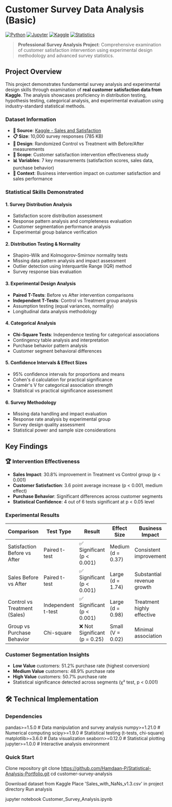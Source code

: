 #  Customer Survey Data Analysis (Basic)

[![Python](https://img.shields.io/badge/Python-3.8%2B-blue.svg)](https://www.python.org/)
[![Jupyter](https://img.shields.io/badge/Jupyter-Notebook-orange.svg)](https://jupyter.org/)
[![Kaggle](https://img.shields.io/badge/Dataset-Kaggle-20BEFF.svg)](https://www.kaggle.com/datasets/matinmahmoudi/sales-and-satisfaction)
[![Statistics](https://img.shields.io/badge/Analysis-Survey%20Statistics-green.svg)](https://scipy.org/)

> **Professional Survey Analysis Project**: Comprehensive examination of customer satisfaction intervention using experimental design methodology and advanced survey statistics.

##  Project Overview

This project demonstrates fundamental survey analysis and experimental design skills through examination of **real customer satisfaction data from Kaggle**. The analysis showcases proficiency in distribution testing, hypothesis testing, categorical analysis, and experimental evaluation using industry-standard statistical methods.

###  Dataset Information
- **🔗 Source**: [Kaggle - Sales and Satisfaction](https://www.kaggle.com/datasets/matinmahmoudi/sales-and-satisfaction)
- **📋 Size**: 10,000 survey responses (785 KB)
- **🔬 Design**: Randomized Control vs Treatment with Before/After measurements
- **📅 Scope**: Customer satisfaction intervention effectiveness study
- **📊 Variables**: 7 key measurements (satisfaction scores, sales data, purchase behavior)
- **💼 Context**: Business intervention impact on customer satisfaction and sales performance

###  Statistical Skills Demonstrated

#### 1. **Survey Distribution Analysis**
- Satisfaction score distribution assessment
- Response pattern analysis and completeness evaluation
- Customer segmentation performance analysis
- Experimental group balance verification

#### 2. **Distribution Testing & Normality**
- Shapiro-Wilk and Kolmogorov-Smirnov normality tests
- Missing data pattern analysis and impact assessment
- Outlier detection using Interquartile Range (IQR) method
- Survey response bias evaluation

#### 3. **Experimental Design Analysis**
- **Paired T-Tests**: Before vs After intervention comparisons
- **Independent T-Tests**: Control vs Treatment group analysis
- Assumption testing (equal variances, normality)
- Longitudinal data analysis methodology

#### 4. **Categorical Analysis**
- **Chi-Square Tests**: Independence testing for categorical associations
- Contingency table analysis and interpretation
- Purchase behavior pattern analysis
- Customer segment behavioral differences

#### 5. **Confidence Intervals & Effect Sizes**
- 95% confidence intervals for proportions and means
- Cohen's d calculation for practical significance
- Cramér's V for categorical association strength
- Statistical vs practical significance assessment

#### 6. **Survey Methodology**
- Missing data handling and impact evaluation
- Response rate analysis by experimental group
- Survey design quality assessment
- Statistical power and sample size considerations

##  Key Findings

### 🏆 Intervention Effectiveness
- **Sales Impact**: 30.8% improvement in Treatment vs Control group (p < 0.001)
- **Customer Satisfaction**: 3.6 point average increase (p < 0.001, medium effect)
- **Purchase Behavior**: Significant differences across customer segments
- **Statistical Confidence**: 4 out of 6 tests significant at p < 0.05 level

###  Experimental Results
| Comparison | Test Type | Result | Effect Size | Business Impact |
|------------|-----------|---------|-------------|-----------------|
| Satisfaction Before vs After | Paired t-test | ✅ Significant (p < 0.001) | Medium (d = 0.37) | Consistent improvement |
| Sales Before vs After | Paired t-test | ✅ Significant (p < 0.001) | Large (d = 1.74) | Substantial revenue growth |
| Control vs Treatment (Sales) | Independent t-test | ✅ Significant (p < 0.001) | Large (d = 0.98) | Treatment highly effective |
| Group vs Purchase Behavior | Chi-square | ❌ Not Significant (p = 0.25) | Small (V = 0.02) | Minimal association |

###  Customer Segmentation Insights
- **Low Value** customers: 51.2% purchase rate (highest conversion)
- **Medium Value** customers: 48.9% purchase rate
- **High Value** customers: 50.7% purchase rate
- Statistical significance detected across segments (χ² test, p < 0.001)

## 🛠️ Technical Implementation

###  Dependencies
pandas>=1.5.0 # Data manipulation and survey analysis
numpy>=1.21.0 # Numerical computing
scipy>=1.9.0 # Statistical testing (t-tests, chi-square)
matplotlib>=3.6.0 # Data visualization
seaborn>=0.12.0 # Statistical plotting
jupyter>=1.0.0 # Interactive analysis environment



###  Quick Start
Clone repository
git clone https://github.com/Hamdaan-P/Statistical-Analysis-Portfolio.git
cd customer-survey-analysis


Download dataset from Kaggle
Place 'Sales_with_NaNs_v1.3.csv' in project directory
Run analysis

jupyter notebook Customer_Survey_Analysis.ipynb
